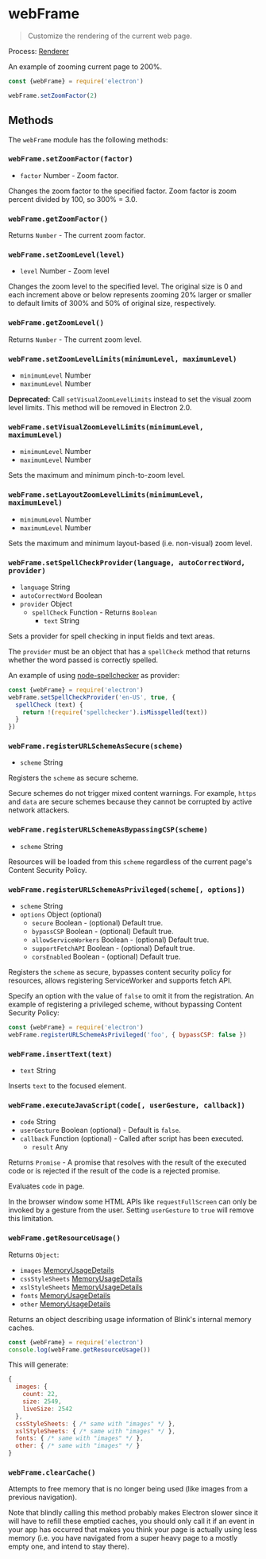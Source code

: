 # webFrame

> Customize the rendering of the current web page.

Process: [Renderer](../glossary.md#renderer-process)

An example of zooming current page to 200%.

```javascript
const {webFrame} = require('electron')

webFrame.setZoomFactor(2)
```

## Methods

The `webFrame` module has the following methods:

### `webFrame.setZoomFactor(factor)`

* `factor` Number - Zoom factor.

Changes the zoom factor to the specified factor. Zoom factor is zoom percent divided by 100, so 300% = 3.0.

### `webFrame.getZoomFactor()`

Returns `Number` - The current zoom factor.

### `webFrame.setZoomLevel(level)`

* `level` Number - Zoom level

Changes the zoom level to the specified level. The original size is 0 and each increment above or below represents zooming 20% larger or smaller to default limits of 300% and 50% of original size, respectively.

### `webFrame.getZoomLevel()`

Returns `Number` - The current zoom level.

### `webFrame.setZoomLevelLimits(minimumLevel, maximumLevel)`

* `minimumLevel` Number
* `maximumLevel` Number

**Deprecated:** Call `setVisualZoomLevelLimits` instead to set the visual zoom level limits. This method will be removed in Electron 2.0.

### `webFrame.setVisualZoomLevelLimits(minimumLevel, maximumLevel)`

* `minimumLevel` Number
* `maximumLevel` Number

Sets the maximum and minimum pinch-to-zoom level.

### `webFrame.setLayoutZoomLevelLimits(minimumLevel, maximumLevel)`

* `minimumLevel` Number
* `maximumLevel` Number

Sets the maximum and minimum layout-based (i.e. non-visual) zoom level.

### `webFrame.setSpellCheckProvider(language, autoCorrectWord, provider)`

* `language` String
* `autoCorrectWord` Boolean
* `provider` Object
  * `spellCheck` Function - Returns `Boolean`
    * `text` String

Sets a provider for spell checking in input fields and text areas.

The `provider` must be an object that has a `spellCheck` method that returns whether the word passed is correctly spelled.

An example of using [node-spellchecker][spellchecker] as provider:

```javascript
const {webFrame} = require('electron')
webFrame.setSpellCheckProvider('en-US', true, {
  spellCheck (text) {
    return !(require('spellchecker').isMisspelled(text))
  }
})
```

### `webFrame.registerURLSchemeAsSecure(scheme)`

* `scheme` String

Registers the `scheme` as secure scheme.

Secure schemes do not trigger mixed content warnings. For example, `https` and `data` are secure schemes because they cannot be corrupted by active network attackers.

### `webFrame.registerURLSchemeAsBypassingCSP(scheme)`

* `scheme` String

Resources will be loaded from this `scheme` regardless of the current page's Content Security Policy.

### `webFrame.registerURLSchemeAsPrivileged(scheme[, options])`

* `scheme` String
* `options` Object (optional)
  * `secure` Boolean - (optional) Default true.
  * `bypassCSP` Boolean - (optional) Default true.
  * `allowServiceWorkers` Boolean - (optional) Default true.
  * `supportFetchAPI` Boolean - (optional) Default true.
  * `corsEnabled` Boolean - (optional) Default true.

Registers the `scheme` as secure, bypasses content security policy for resources, allows registering ServiceWorker and supports fetch API.

Specify an option with the value of `false` to omit it from the registration. An example of registering a privileged scheme, without bypassing Content Security Policy:

```javascript
const {webFrame} = require('electron')
webFrame.registerURLSchemeAsPrivileged('foo', { bypassCSP: false })
```

### `webFrame.insertText(text)`

* `text` String

Inserts `text` to the focused element.

### `webFrame.executeJavaScript(code[, userGesture, callback])`

* `code` String
* `userGesture` Boolean (optional) - Default is `false`.
* `callback` Function (optional) - Called after script has been executed.
  * `result` Any

Returns `Promise` - A promise that resolves with the result of the executed code or is rejected if the result of the code is a rejected promise.

Evaluates `code` in page.

In the browser window some HTML APIs like `requestFullScreen` can only be invoked by a gesture from the user. Setting `userGesture` to `true` will remove this limitation.

### `webFrame.getResourceUsage()`

Returns `Object`:

* `images` [MemoryUsageDetails](structures/memory-usage-details.md)
* `cssStyleSheets` [MemoryUsageDetails](structures/memory-usage-details.md)
* `xslStyleSheets` [MemoryUsageDetails](structures/memory-usage-details.md)
* `fonts` [MemoryUsageDetails](structures/memory-usage-details.md)
* `other` [MemoryUsageDetails](structures/memory-usage-details.md)

Returns an object describing usage information of Blink's internal memory caches.

```javascript
const {webFrame} = require('electron')
console.log(webFrame.getResourceUsage())
```

This will generate:

```javascript
{
  images: {
    count: 22,
    size: 2549,
    liveSize: 2542
  },
  cssStyleSheets: { /* same with "images" */ },
  xslStyleSheets: { /* same with "images" */ },
  fonts: { /* same with "images" */ },
  other: { /* same with "images" */ }
}
```

### `webFrame.clearCache()`

Attempts to free memory that is no longer being used (like images from a previous navigation).

Note that blindly calling this method probably makes Electron slower since it will have to refill these emptied caches, you should only call it if an event in your app has occurred that makes you think your page is actually using less memory (i.e. you have navigated from a super heavy page to a mostly empty one, and intend to stay there).

[spellchecker]: https://github.com/atom/node-spellchecker
